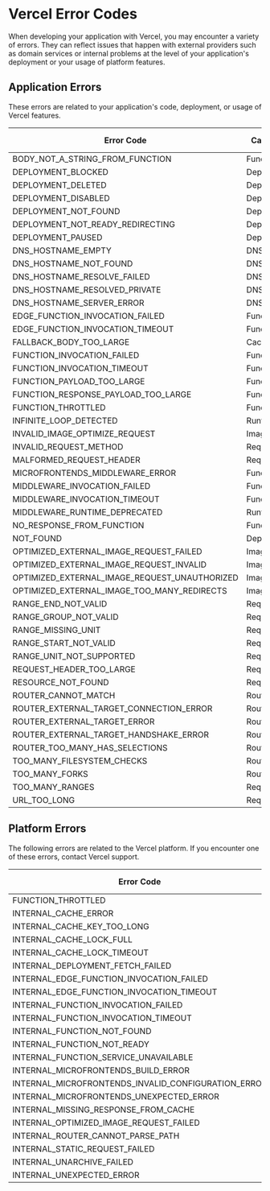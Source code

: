 # Vercel Error Codes

When developing your application with Vercel, you may encounter a variety of errors. They can reflect issues that happen with external providers such as domain services or internal problems at the level of your application's deployment or your usage of platform features.

## Application Errors

These errors are related to your application's code, deployment, or usage of Vercel features.

| Error Code | Category | HTTP Status |
|------------|----------|-------------|
| BODY_NOT_A_STRING_FROM_FUNCTION | Function | 502 |
| DEPLOYMENT_BLOCKED | Deployment | 403 |
| DEPLOYMENT_DELETED | Deployment | 410 |
| DEPLOYMENT_DISABLED | Deployment | 402 |
| DEPLOYMENT_NOT_FOUND | Deployment | 404 |
| DEPLOYMENT_NOT_READY_REDIRECTING | Deployment | 303 |
| DEPLOYMENT_PAUSED | Deployment | 503 |
| DNS_HOSTNAME_EMPTY | DNS | 502 |
| DNS_HOSTNAME_NOT_FOUND | DNS | 502 |
| DNS_HOSTNAME_RESOLVE_FAILED | DNS | 502 |
| DNS_HOSTNAME_RESOLVED_PRIVATE | DNS | 404 |
| DNS_HOSTNAME_SERVER_ERROR | DNS | 502 |
| EDGE_FUNCTION_INVOCATION_FAILED | Function | 500 |
| EDGE_FUNCTION_INVOCATION_TIMEOUT | Function | 504 |
| FALLBACK_BODY_TOO_LARGE | Cache | 502 |
| FUNCTION_INVOCATION_FAILED | Function | 500 |
| FUNCTION_INVOCATION_TIMEOUT | Function | 504 |
| FUNCTION_PAYLOAD_TOO_LARGE | Function | 413 |
| FUNCTION_RESPONSE_PAYLOAD_TOO_LARGE | Function | 500 |
| FUNCTION_THROTTLED | Function | 503 |
| INFINITE_LOOP_DETECTED | Runtime | 508 |
| INVALID_IMAGE_OPTIMIZE_REQUEST | Image | 400 |
| INVALID_REQUEST_METHOD | Request | 405 |
| MALFORMED_REQUEST_HEADER | Request | 400 |
| MICROFRONTENDS_MIDDLEWARE_ERROR | Function | 500 |
| MIDDLEWARE_INVOCATION_FAILED | Function | 500 |
| MIDDLEWARE_INVOCATION_TIMEOUT | Function | 504 |
| MIDDLEWARE_RUNTIME_DEPRECATED | Runtime | 503 |
| NO_RESPONSE_FROM_FUNCTION | Function | 502 |
| NOT_FOUND | Deployment | 404 |
| OPTIMIZED_EXTERNAL_IMAGE_REQUEST_FAILED | Image | 502 |
| OPTIMIZED_EXTERNAL_IMAGE_REQUEST_INVALID | Image | 502 |
| OPTIMIZED_EXTERNAL_IMAGE_REQUEST_UNAUTHORIZED | Image | 502 |
| OPTIMIZED_EXTERNAL_IMAGE_TOO_MANY_REDIRECTS | Image | 502 |
| RANGE_END_NOT_VALID | Request | 416 |
| RANGE_GROUP_NOT_VALID | Request | 416 |
| RANGE_MISSING_UNIT | Request | 416 |
| RANGE_START_NOT_VALID | Request | 416 |
| RANGE_UNIT_NOT_SUPPORTED | Request | 416 |
| REQUEST_HEADER_TOO_LARGE | Request | 431 |
| RESOURCE_NOT_FOUND | Request | 404 |
| ROUTER_CANNOT_MATCH | Routing | 502 |
| ROUTER_EXTERNAL_TARGET_CONNECTION_ERROR | Routing | 502 |
| ROUTER_EXTERNAL_TARGET_ERROR | Routing | 502 |
| ROUTER_EXTERNAL_TARGET_HANDSHAKE_ERROR | Routing | 502 |
| ROUTER_TOO_MANY_HAS_SELECTIONS | Routing | 502 |
| TOO_MANY_FILESYSTEM_CHECKS | Routing | 502 |
| TOO_MANY_FORKS | Routing | 502 |
| TOO_MANY_RANGES | Request | 416 |
| URL_TOO_LONG | Request | 414 |

## Platform Errors

The following errors are related to the Vercel platform. If you encounter one of these errors, contact Vercel support.

| Error Code | Category | HTTP Status |
|------------|----------|-------------|
| FUNCTION_THROTTLED | Internal | 500 |
| INTERNAL_CACHE_ERROR | Internal | 500 |
| INTERNAL_CACHE_KEY_TOO_LONG | Internal | 500 |
| INTERNAL_CACHE_LOCK_FULL | Internal | 500 |
| INTERNAL_CACHE_LOCK_TIMEOUT | Internal | 500 |
| INTERNAL_DEPLOYMENT_FETCH_FAILED | Internal | 500 |
| INTERNAL_EDGE_FUNCTION_INVOCATION_FAILED | Internal | 500 |
| INTERNAL_EDGE_FUNCTION_INVOCATION_TIMEOUT | Internal | 500 |
| INTERNAL_FUNCTION_INVOCATION_FAILED | Internal | 500 |
| INTERNAL_FUNCTION_INVOCATION_TIMEOUT | Internal | 500 |
| INTERNAL_FUNCTION_NOT_FOUND | Internal | 500 |
| INTERNAL_FUNCTION_NOT_READY | Internal | 500 |
| INTERNAL_FUNCTION_SERVICE_UNAVAILABLE | Internal | 500 |
| INTERNAL_MICROFRONTENDS_BUILD_ERROR | Internal | 500 |
| INTERNAL_MICROFRONTENDS_INVALID_CONFIGURATION_ERROR | Internal | 500 |
| INTERNAL_MICROFRONTENDS_UNEXPECTED_ERROR | Internal | 500 |
| INTERNAL_MISSING_RESPONSE_FROM_CACHE | Internal | 500 |
| INTERNAL_OPTIMIZED_IMAGE_REQUEST_FAILED | Internal | 500 |
| INTERNAL_ROUTER_CANNOT_PARSE_PATH | Internal | 500 |
| INTERNAL_STATIC_REQUEST_FAILED | Internal | 500 |
| INTERNAL_UNARCHIVE_FAILED | Internal | 500 |
| INTERNAL_UNEXPECTED_ERROR | Internal | 500 |